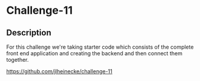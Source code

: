 # Challenge-11

## Description

For this challenge we're taking starter code which consists of the complete front end application and creating the backend and then connect them together.



https://github.com/jlheinecke/challenge-11

